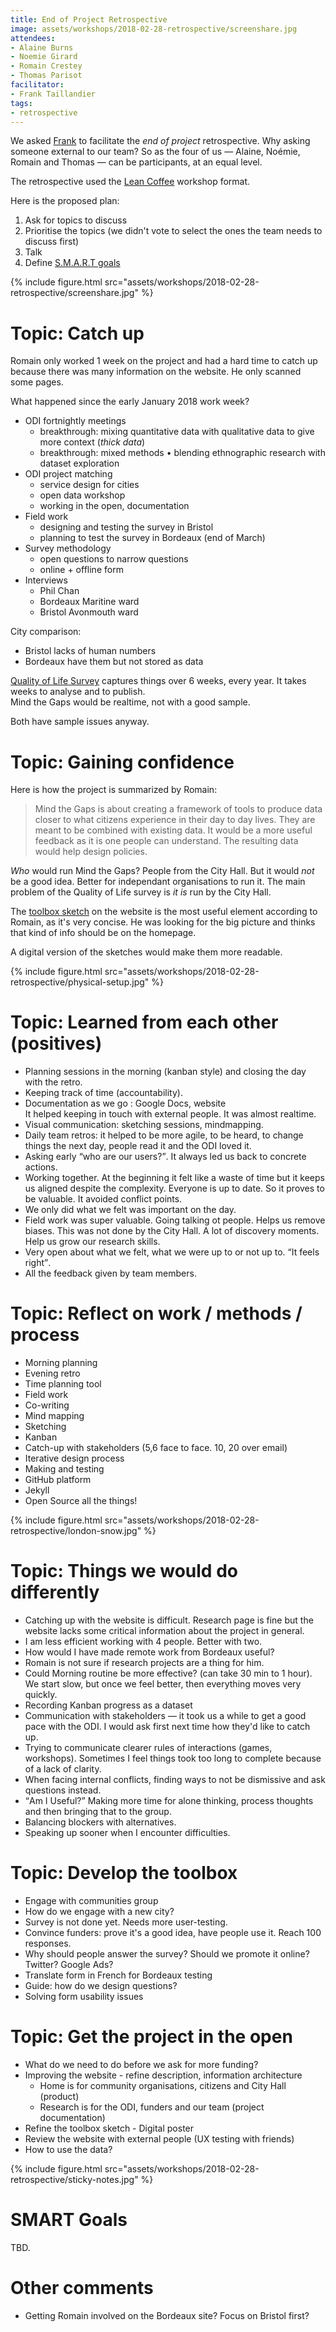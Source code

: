 ```yaml
---
title: End of Project Retrospective
image: assets/workshops/2018-02-28-retrospective/screenshare.jpg
attendees:
- Alaine Burns
- Noemie Girard
- Romain Crestey
- Thomas Parisot
facilitator:
- Frank Taillandier
tags:
- retrospective
---
```


We asked [Frank](https://frank.taillandier.me/a-propos/) to facilitate the _end of project_ retrospective.
Why asking someone external to our team?
So as the four of us — Alaine, Noémie, Romain and Thomas — can be participants, at an equal level.

The retrospective used the [Lean Coffee](https://plans-for-retrospectives.com/en/?id=51) workshop format.

Here is the proposed plan:

1. Ask for topics to discuss
2. Prioritise the topics (we didn't vote to select the ones the team needs to discuss first)
3. Talk
4. Define [S.M.A.R.T goals](https://plans-for-retrospectives.com/en/?id=13)

{% include figure.html src="assets/workshops/2018-02-28-retrospective/screenshare.jpg" %}

# Topic: Catch up

Romain only worked 1 week on the project and had a hard time to catch up because there was many information on the website. He only scanned some pages.

What happened since the early January 2018 work week?

* ODI fortnightly meetings
  * breakthrough: mixing quantitative data with qualitative data to give more context (_thick data_)
  * breakthrough: mixed methods • blending ethnographic research with dataset exploration
* ODI project matching
  * service design for cities
  * open data workshop
  * working in the open, documentation
* Field work
  * designing and testing the survey in Bristol
  * planning to test the survey in Bordeaux (end of March)
* Survey methodology
  * open questions to narrow questions
  * online + offline form
* Interviews
  * Phil Chan
  * Bordeaux Maritine ward
  * Bristol Avonmouth ward

City comparison:

- Bristol lacks of human numbers
- Bordeaux have them but not stored as data

[Quality of Life Survey][] captures things over 6 weeks, every year. It takes weeks to analyse and to publish.<br>
Mind the Gaps would be realtime, not with a good sample.

Both have sample issues anyway.

[Quality of Life Survey]: https://www.bristol.gov.uk/statistics-census-information/the-quality-of-life-in-bristol


# Topic: Gaining confidence

Here is how the project is summarized by Romain:

> Mind the Gaps is about creating a framework of tools to produce data closer to what citizens experience in their day to day lives. They are meant to be combined with existing data. It would be a more useful feedback as it is one people can understand. The resulting data would help design policies.

_Who_ would run Mind the Gaps? People from the City Hall. But it would _not_ be a good idea. Better for independant organisations to run it. The main problem of the Quality of Life survey is _it is_ run by the City Hall.

The [toolbox sketch](/toolbox/) on the website is the most useful element according to Romain, as it's very concise.
He was looking for the big picture and thinks that kind of info should be on the homepage.

A digital version of the sketches would make them more readable.


{% include figure.html src="assets/workshops/2018-02-28-retrospective/physical-setup.jpg" %}

# Topic: Learned from each other (positives)

- Planning sessions in the morning (kanban style) and closing the day with the retro.
- Keeping track of time (accountability).
- Documentation as we go : Google Docs, website<br>
It helped keeping in touch with external people. It was almost realtime.
- Visual communication: sketching sessions, mindmapping.
- Daily team retros: it helped to be more agile, to be heard, to change things the next day, people read it and the ODI loved it.
- Asking early <q>who are our users?</q>. It always led us back to concrete actions.
- Working together. At the beginning it felt like a waste of time but it keeps us aligned despite the complexity. Everyone is up to date. So it proves to be valuable. It avoided conflict points.
- We only did what we felt was important on the day.
- Field work was super valuable. Going talking ot people. Helps us remove biases. This was not done by the City Hall. A lot of discovery moments. Help us grow our research skills.
- Very open about what we felt, what we were up to or not up to. <q>It feels right</q>.
- All the feedback given by team members.

# Topic: Reflect on work / methods / process

- Morning planning
- Evening retro
- Time planning tool
- Field work
- Co-writing
- Mind mapping
- Sketching
- Kanban
- Catch-up with stakeholders (5,6 face to face. 10, 20 over email)
- Iterative design process
- Making and testing
- GitHub platform
- Jekyll
- Open Source all the things!

{% include figure.html src="assets/workshops/2018-02-28-retrospective/london-snow.jpg" %}


# Topic: Things we would do differently

- Catching up with the website is difficult. Research page is fine but the website lacks some critical information about the project in general.
- I am less efficient working with 4 people. Better with two.
- How would I have made remote work from Bordeaux useful?
- Romain is not sure if research projects are a thing for him.
- Could Morning routine be more effective? (can take 30 min to 1 hour). We start slow, but once we feel better, then everything moves very quickly.
- Recording Kanban progress as a dataset
- Communication with stakeholders — it took us a while to get a good pace with the ODI. I would ask first next time how they'd like to catch up.
- Trying to communicate clearer rules of interactions (games, workshops). Sometimes I feel things took too long to complete because of a lack of clarity.
- When facing internal conflicts, finding ways to not be dismissive and ask questions instead.
- <q>Am I Useful?</q> Making more time for alone thinking, process thoughts and then bringing that to the group.
- Balancing blockers with alternatives.
- Speaking up sooner when I encounter difficulties.


# Topic: Develop the toolbox

- Engage with communities group
- How do we engage with a new city?
- Survey is not done yet. Needs more user-testing.
- Convince funders: prove it's a good idea, have people use it. Reach 100 responses.
- Why should people answer the survey? Should we promote it online? Twitter? Google Ads?
- Translate form in French for Bordeaux testing
- Guide: how do we design questions?
- Solving form usability issues

# Topic: Get the project in the open

- What do we need to do before we ask for more funding?
- Improving the website - refine description, information architecture
  - Home is for community organisations, citizens and City Hall (product)
  - Research is for the ODI, funders and our team (project documentation)
- Refine the toolbox sketch - Digital poster
- Review the website with external people (UX testing with friends)
- How to use the data?


{% include figure.html src="assets/workshops/2018-02-28-retrospective/sticky-notes.jpg" %}

# SMART Goals

TBD.

# Other comments

* Getting Romain involved on the Bordeaux site? Focus on Bristol first?
